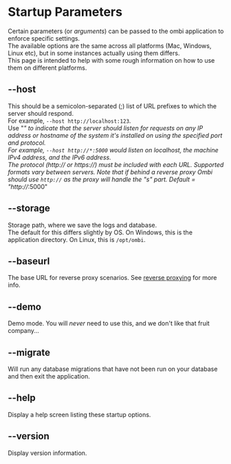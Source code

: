 # Startup Parameters

Certain parameters (or _arguments_) can be passed to the ombi application to enforce specific settings.  
The available options are the same across all platforms (Mac, Windows, Linux etc), but in some instances actually using them differs.  
This page is intended to help with some rough information on how to use them on different platforms.  

## --host

This should be a semicolon-separated (;) list of URL prefixes to which the server should respond.  
For example, `--host http://localhost:123`.  
Use "*" to indicate that the server should listen for requests on any IP address or hostname of the system it's installed on using the specified port and protocol.  
For example, `--host http://*:5000` would listen on localhost, the machine IPv4 address, and the IPv6 address.  
The protocol (http:// or https://) must be included with each URL. Supported formats vary between servers. Note that if behind a reverse proxy Ombi should use `http://` as the proxy will handle the "s" part. 
Default = "http://*:5000"

## --storage

Storage path, where we save the logs and database.  
The default for this differs slightly by OS. On Windows, this is the application directory. On Linux, this is `/opt/ombi`.  

## --baseurl

The base URL for reverse proxy scenarios. See [reverse proxying](../../info/reverse-proxy) for more info.

## --demo

Demo mode. You will _never_ need to use this, and we don't like that fruit company...

## --migrate

Will run any database migrations that have not been run on your database and then exit the application.  

## --help

Display a help screen listing these startup options.

## --version

Display version information.
